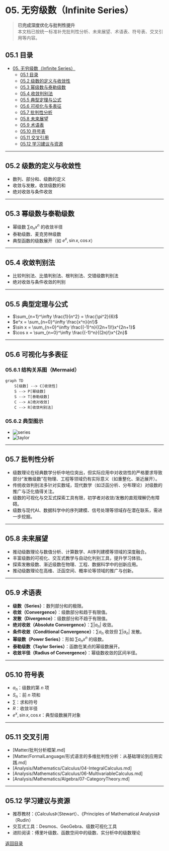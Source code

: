 # 05. 无穷级数（Infinite Series）

> **已完成深度优化与批判性提升**  
> 本文档已按统一标准补充批判性分析、未来展望、术语表、符号表、交叉引用等内容。

## 05.1 目录

- [05. 无穷级数（Infinite Series）](#05-无穷级数infinite-series)
  - [05.1 目录](#051-目录)
  - [05.2 级数的定义与收敛性](#052-级数的定义与收敛性)
  - [05.3 幂级数与泰勒级数](#053-幂级数与泰勒级数)
  - [05.4 收敛判别法](#054-收敛判别法)
  - [05.5 典型定理与公式](#055-典型定理与公式)
  - [05.6 可视化与多表征](#056-可视化与多表征)
  - [05.7 批判性分析](#057-批判性分析)
  - [05.8 未来展望](#058-未来展望)
  - [05.9 术语表](#059-术语表)
  - [05.10 符号表](#0510-符号表)
  - [05.11 交叉引用](#0511-交叉引用)
  - [05.12 学习建议与资源](#0512-学习建议与资源)

---

## 05.2 级数的定义与收敛性

- 数列、部分和、级数的定义
- 收敛与发散，收敛级数的和
- 绝对收敛与条件收敛

---

## 05.3 幂级数与泰勒级数

- 幂级数 $\sum a_n x^n$ 的收敛半径
- 泰勒级数、麦克劳林级数
- 典型函数的级数展开（如 $e^x, \sin x, \cos x$）

---

## 05.4 收敛判别法

- 比较判别法、比值判别法、根判别法、交错级数判别法
- 绝对收敛与条件收敛的判别

---

## 05.5 典型定理与公式

- $\sum_{n=1}^\infty \frac{1}{n^2} = \frac{\pi^2}{6}$
- $e^x = \sum_{n=0}^\infty \frac{x^n}{n!}$
- $\sin x = \sum_{n=0}^\infty \frac{(-1)^n}{(2n+1)!}x^{2n+1}$
- $\cos x = \sum_{n=0}^\infty \frac{(-1)^n}{(2n)!}x^{2n}$

---

## 05.6 可视化与多表征

### 05.6.1 结构关系图（Mermaid）

```mermaid
graph TD
    S[级数] --> C[收敛性]
    S --> P[幂级数]
    S --> T[泰勒级数]
    C --> A[绝对收敛]
    C --> R[收敛判别法]
```

### 05.6.2 典型图示

- ![series](https://latex.codecogs.com/svg.image?e^x%20=%20\sum_{n=0}^\infty%20\frac{x^n}{n!})
- ![taylor](https://latex.codecogs.com/svg.image?\text{Taylor%20Series%20Approximation})

---

## 05.7 批判性分析

- 级数理论在经典数学分析中地位突出，但实际应用中对收敛性的严格要求导致部分“发散级数”在物理、工程等领域仍有实际意义（如重整化、渐近展开）。
- 传统收敛判别法多针对实数域，现代数学（如泛函分析、分布理论）对级数的推广与泛化值得关注。
- 级数的可视化与交互式探索工具有限，初学者对收敛/发散的直观理解仍有障碍。
- 级数与现代AI、数据科学中的序列建模、信号处理等领域存在潜在联系，需进一步挖掘。

---

## 05.8 未来展望

- 推动级数理论与数值分析、计算数学、AI序列建模等领域的深度融合。
- 丰富级数的可视化、交互式教学与自动化判别工具，提升学习体验。
- 探索发散级数、渐近级数在物理、工程、数据科学中的创新应用。
- 推动级数理论在高维、泛函空间、概率论等领域的推广与创新。

---

## 05.9 术语表

- **级数（Series）**：数列部分和的极限。
- **收敛（Convergence）**：级数部分和趋于有限值。
- **发散（Divergence）**：级数部分和不趋于有限值。
- **绝对收敛（Absolute Convergence）**：$\sum |a_n|$ 收敛。
- **条件收敛（Conditional Convergence）**：$\sum a_n$ 收敛但 $\sum |a_n|$ 发散。
- **幂级数（Power Series）**：形如 $\sum a_n x^n$ 的级数。
- **泰勒级数（Taylor Series）**：函数在某点的幂级数展开。
- **收敛半径（Radius of Convergence）**：幂级数收敛的区间半径。

---

## 05.10 符号表

- $a_n$：级数的第 $n$ 项
- $S_n$：前 $n$ 项和
- $\sum$：求和符号
- $R$：收敛半径
- $e^x, \sin x, \cos x$：典型级数展开对象

---

## 05.11 交叉引用

- [Matter/批判分析框架.md]
- [Matter/FormalLanguage/形式语言的多维批判性分析：从基础理论到应用实践.md]
- [Analysis/Mathematics/Calculus/04-IntegralCalculus.md]
- [Analysis/Mathematics/Calculus/06-MultivariableCalculus.md]
- [Analysis/Mathematics/Algebra/07-CategoryTheory.md]

---

## 05.12 学习建议与资源

- 推荐教材：《Calculus》（Stewart）、《Principles of Mathematical Analysis》（Rudin）
- 交互式工具：Desmos、GeoGebra、级数可视化工具
- 进阶阅读：傅里叶级数、函数空间中的级数、实分析中的级数理论

[返回目录](#051-目录)
